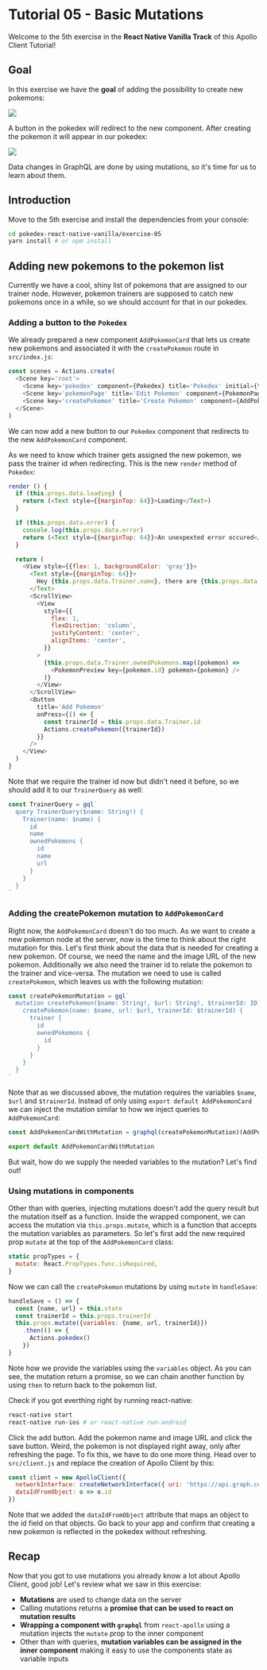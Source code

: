 # Tutorial 05 - Basic Mutations

Welcome to the 5th exercise in the **React Native Vanilla Track** of this Apollo Client Tutorial!

## Goal

In this exercise we have the **goal** of adding the possibility to create new pokemons:

![](../images/rnv-exercise-05-addpokemon.png)

A button in the pokedex will redirect to the new component. After creating the pokemon it will appear in our pokedex:

![](../images/rnv-exercise-05-pokedex.png)

Data changes in GraphQL are done by using mutations, so it's time for us to learn about them.

## Introduction

Move to the 5th exercise and install the dependencies from your console:

```sh
cd pokedex-react-native-vanilla/exercise-05
yarn install # or npm install
```

## Adding new pokemons to the pokemon list

Currently we have a cool, shiny list of pokemons that are assigned to our trainer node. However, pokemon trainers are supposed to catch new pokemons once in a while, so we should account for that in our pokedex.

### Adding a button to the `Pokedex`

We already prepared a new component `AddPokemonCard` that lets us create new pokemons and associated it with the `createPokemon` route in `src/index.js`:

```js
const scenes = Actions.create(
  <Scene key='root'>
    <Scene key='pokedex' component={Pokedex} title='Pokedex' initial={true} type={ActionConst.RESET} />
    <Scene key='pokemonPage' title='Edit Pokemon' component={PokemonPage} type={ActionConst.PUSH} />
    <Scene key='createPokemon' title='Create Pokemon' component={AddPokemonCard} type={ActionConst.PUSH} />
  </Scene>
)
```

We can now add a new button to our `Pokedex` component that redirects to the new `AddPokemonCard` component.

As we need to know which trainer gets assigned the new pokemon, we pass the trainer id when redirecting. This is the new `render` method of `Pokedex`:

```js@src/components/Pokedex.js
render () {
  if (this.props.data.loading) {
    return (<Text style={{marginTop: 64}}>Loading</Text>)
  }

  if (this.props.data.error) {
    console.log(this.props.data.error)
    return (<Text style={{marginTop: 64}}>An unexpexted error occured</Text>)
  }

  return (
    <View style={{flex: 1, backgroundColor: 'gray'}}>
      <Text style={{marginTop: 64}}>
        Hey {this.props.data.Trainer.name}, there are {this.props.data.Trainer.ownedPokemons.length} Pokemons in your pokedex
      </Text>
      <ScrollView>
        <View
          style={{
            flex: 1,
            flexDirection: 'column',
            justifyContent: 'center',
            alignItems: 'center',
          }}
        >
          {this.props.data.Trainer.ownedPokemons.map((pokemon) =>
            <PokemonPreview key={pokemon.id} pokemon={pokemon} />
          )}
        </View>
      </ScrollView>
      <Button
        title='Add Pokemon'
        onPress={() => {
          const trainerId = this.props.data.Trainer.id
          Actions.createPokemon({trainerId})
        }}
      />
    </View>
  )
}
```

Note that we require the trainer id now but didn't need it before, so we should add it to our `TrainerQuery` as well:

```js@src/components/Pokedex.js
const TrainerQuery = gql`
  query TrainerQuery($name: String!) {
    Trainer(name: $name) {
      id
      name
      ownedPokemons {
        id
        name
        url
      }
    }
  }
`
```

### Adding the createPokemon mutation to `AddPokemonCard`

Right now, the `AddPokemonCard` doesn't do too much. As we want to create a new pokemon node at the server, now is the time to think about the right mutation for this. Let's first think about the data that is needed for creating a new pokemon. Of course, we need the name and the image URL of the new pokemon. Additionally we also need the trainer id to relate the pokemon to the trainer and vice-versa. The mutation we need to use is called `createPokemon`, which leaves us with the following mutation:

```js@src/components/AddPokemonCard.js
const createPokemonMutation = gql`
  mutation createPokemon($name: String!, $url: String!, $trainerId: ID) {
    createPokemon(name: $name, url: $url, trainerId: $trainerId) {
      trainer {
        id
        ownedPokemons {
          id
        }
      }
    }
  }
`
```

Note that as we discussed above, the mutation requires the variables `$name`, `$url` and `$trainerId`. Instead of only using `export default AddPokemonCard` we can inject the mutation similar to how we inject queries to `AddPokemonCard`:

```js@src/components/AddPokemonCard.js
const AddPokemonCardWithMutation = graphql(createPokemonMutation)(AddPokemonCard)

export default AddPokemonCardWithMutation
```

But wait, how do we supply the needed variables to the mutation? Let's find out!

### Using mutations in components

Other than with queries, injecting mutations doesn't add the query result but the mutation itself as a function. Inside the wrapped component, we can access the mutation via `this.props.mutate`, which is a function that accepts the mutation variables as parameters. So let's first add the new required prop `mutate` at the top of the `AddPokemonCard` class:

```js@src/components/AddPokemonCard.js
static propTypes = {
  mutate: React.PropTypes.func.isRequired,
}
```

Now we can call the `createPokemon` mutations by using `mutate` in `handleSave`:

```js@src/components/AddPokemonCard.js
handleSave = () => {
  const {name, url} = this.state
  const trainerId = this.props.trainerId
  this.props.mutate({variables: {name, url, trainerId}})
    .then(() => {
      Actions.pokedex()
    })
}
```

Note how we provide the variables using the `variables` object. As you can see, the mutation return a promise, so we can chain another function by using `then` to return back to the pokemon list.

Check if you got everthing right by running react-native:

```sh
react-native start
react-native run-ios # or react-native run-android
```


Click the add button. Add the pokemon name and image URL and click the save button. Weird, the pokemon is not displayed right away, only after refreshing the page. To fix this, we have to do one more thing. Head over to `src/client.js` and replace the creation of Apollo Client by this:

```js@src/client.js
const client = new ApolloClient({
  networkInterface: createNetworkInterface({ uri: 'https://api.graph.cool/simple/v1/__PROJECT_ID__'}),
  dataIdFromObject: o => o.id
})
```

Note that we added the `dataIdFromObject` attribute that maps an object to the id field on that objects. Go back to your app and confirm that creating a new pokemon is reflected in the pokedex without refreshing.

## Recap

Now that you got to use mutations you already know a lot about Apollo Client, good job! Let's review what we saw in this exercise:

* **Mutations** are used to change data on the server
* Calling mutations returns a **promise that can be used to react on mutation results**
* **Wrapping a component with `graphql`** from `react-apollo` using a mutation injects the `mutate` prop to the inner component
* Other than with queries, **mutation variables can be assigned in the inner component** making it easy to use the components state as variable inputs
